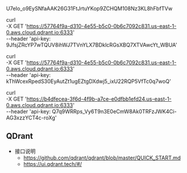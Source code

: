 U7eIo_o9EySNfaAAK26G31FtJrtuYKop9ZCHQM108Nz3KL8hFbfTVw


curl \
    -X GET 'https://57764f9a-d310-4e55-b5c0-0b6c7092c831.us-east-1-0.aws.cloud.qdrant.io:6333' \
    --header 'api-key: 9JfsjZRcYP7wTQUV8ihWJ7TVnYLX7BDklcRGsXBQ7XTVAwcYt_WBUA'


curl \
    -X GET 'https://57764f9a-d310-4e55-b5c0-0b6c7092c831.us-east-1-0.aws.cloud.qdrant.io:6333' \
    --header 'api-key: kThWcexRpedS30EyAutZt1ugEZtgDXdwj5_ixU22RQP5VfTc0q7woQ'



curl \
    -X GET 'https://b4dfecea-3f6d-4f9b-a7ce-e0dfbb1efd24.us-east-1-0.aws.cloud.qdrant.io:6333' \
    --header 'api-key: Q7q9WRRps_Vy6T9n3E0eCmW8Ak0TRFzJWK4Ci-AG3xzzYCT4c-roXg'

## QDrant
- 接口说明
  - https://github.com/qdrant/qdrant/blob/master/QUICK_START.md    
  - https://ui.qdrant.tech/#/